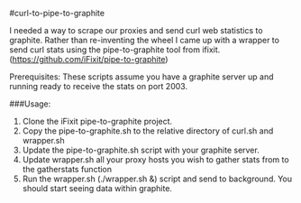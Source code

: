 #curl-to-pipe-to-graphite

I needed a way to scrape our proxies and send curl web statistics to graphite.  Rather than re-inventing the wheel I came up with a wrapper 
to send curl stats using the pipe-to-graphite tool from ifixit. (https://github.com/iFixit/pipe-to-graphite)

Prerequisites:  These scripts assume you have a graphite server up and running ready to receive the stats on port 2003.

###Usage:

1. Clone the iFixit pipe-to-graphite project. 
2. Copy the pipe-to-graphite.sh to the relative directory of curl.sh and wrapper.sh
3. Update the pipe-to-graphite.sh script with your graphite server.
4. Update wrapper.sh all your proxy hosts you wish to gather stats from to the gatherstats function
5. Run the wrapper.sh (./wrapper.sh &) script and send to background.  You should start seeing data within graphite. 
